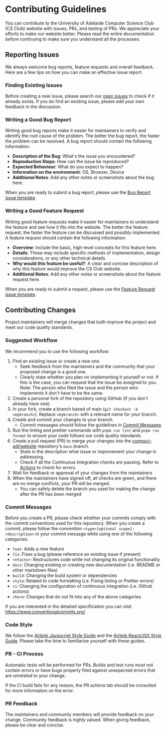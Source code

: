 # Contributing Guidelines

You can contribute to the University of Adelaide Computer Science Club (CS Club) website with issues, PRs, and testing of PRs. We appreciate your efforts to make our website better. Please read the entire documentation before continuing to make sure you understand all the processes. 

## Reporting Issues 

We always welcome bug reports, feature requests and overall feedback. Here are a few tips on how you can make an effective issue report.

### Finding Existing Issues

Before creating a new issue, please search our [open issues](https://github.com/compsci-adl/website/issues) to check if it already exists. If you do find an existing issue, please add your own feedback in the discussion.

### Writing a Good Bug Report

Writing good bug reports make it easier for maintainers to verify and identify the root cause of the problem. The better the bug report, the faster the problem can be resolved. A bug report should contain the following information:

- **Description of the Bug**: What's the issue you encountered?
- **Reproduction Steps**: How can the issue be reproduced?
- **Expected Behaviour**: What do you expect to happen?
- **Information on the environment**: OS, Browser, Device
- **Additional Notes**: Add any other notes or screenshots about the bug here.

When you are ready to submit a bug report, please use the [Bug Report issue template](https://github.com/compsci-adl/website/issues/new?assignees=&labels=&projects=&template=bug-report.yml).

### Writing a Good Feature Request

Writing good feature requests make it easier for maintainers to understand the feature and see how it fits into the website. The better the feature request, the faster the feature can be discussed and possibly implemented. A feature request should contain the following information:

- **Overview**: Include the basic, high-level concepts for this feature here.
- **Details**: These may include specific methods of implementation, design considerations, or any other technical details.
- **Why would this feature be useful?**: A clear and concise description of why this feature would improve the CS Club website.
- **Additional Notes**: Add any other notes or screenshots about the feature request here.

When you are ready to submit a request, please use the [Feature Request issue template](https://github.com/compsci-adl/website/issues/new?assignees=&labels=&projects=&template=feature-request.yml).

## Contributing Changes

Project maintainers will merge changes that both improve the project and meet our code quality standards. 

### Suggested Workflow

We recommend you to use the following workflow:

1. Find an existing issue or create a new one.
    - Seek feedback from the maintainers and the community that your proposed change is a good one.
    - Clearly state whether you plan on implementing it yourself or not. If this is the case, you can request that the issue be assigned to you. Note: The person who filed the issue and the person who implements it don't have to be the same.
2. Create a personal fork of the repository using GitHub (if you don't already have one).
3. In your fork, create a branch based of main (`git checkout -b <mybranch>`). Replace `<mybranch>` with a relevant name for your branch.
4. Create and commit your changes to your branch.
    - Commit messages should follow the guidelines in [Commit Messages](#commit-messages)
6. Run the linting and prettier commands with `pnpm run lint` and `pnpm run format` to ensure your code follows our code quality standards.
7. Create a pull request (PR) to merge your changes into the [compsci-adl/website](https://github.com/compsci-adl/website) repository's `main` branch.
    - State in the description what issue or improvement your change is addressing.
    - Check if all the Continuous Integration checks are passing. Refer to [Actions](https://github.com/compsci-adl/website/actions) to check for errors.
8. Wait for feedback or approval of your changes from the maintainers
9. When the maintainers have signed off, all checks are green, and there are no merge conflicts, your PR will be merged.
    - You can safely delete the branch you used for making the change after the PR has been merged

### Commit Messages
Before you create a PR, please check whether your commits comply with the commit conventions used for this repository.
When you create a commit, please follow the convention
`<type>[optional scope]: <description>` in your commit message while using one of
the following categories:

- `feat`: Adds a new feature
- `fix`: Fixes a bug (please reference an
  existing issue if present)
- `refactor`: Restructures code while not changing its original functionality
- `docs`: Changing existing or creating new documentation (i.e.
  README or other markdown files)
- `build`: Changing the build system or dependencies
- `style`: Related to code formatting (i.e.
  Fixing linting or Prettier errors)
- `ci`: Changing the configuration of continuous integration (i.e.
  Github actions)
- `chore`: Changes that do not fit into any of the above
  categories

If you are interested in the detailed specification you can visit
<https://www.conventionalcommits.org/>

### Code Style
We follow the [Airbnb Javascript Style Guide](https://github.com/airbnb/javascript) and the [Airbnb React/JSX Style Guide](https://github.com/airbnb/javascript/tree/master/react). Please take the time to familiarise yourself with these guides.

### PR - CI Process
Automatic tests will be performed for PRs. Builds and test runs must not contain errors or have bugs properly filed against unexpected errors that are unrelated to your change.

If the CI build fails for any reason, the PR actions tab should be consulted for more information on the error.

### PR Feedback
The maintainers and community members will provide feedback on your change. Community feedback is highly valued. When giving feedback, please be clear and concise.
